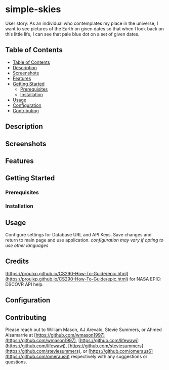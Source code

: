 # simple-skies

User story: As an individual who contemplates my place in the universe, I want to see pictures of the Earth on given dates so that when I look back on this little life, I can see that pale blue dot on a set of given dates.

## Table of Contents

- [Table of Contents](#table-of-contents)
- [Description](#description)
- [Screenshots](#screenshots)
- [Features](#features)
- [Getting Started](#getting-started)
  - [Prerequisites](#prerequisites)
  - [Installation](#installation)
- [Usage](#usage)
- [Configuration](#configuration)
- [Contributing](#contributing)

## Description




## Screenshots



## Features


## Getting Started

### Prerequisites
 
 ### Installation


 ## Usage
 

 Configure settings for Database URL and API Keys.
 Save changes and return to main page and use application. 
 *configuration may vary if opting to use other languages*

## Credits
[https://proulxp.github.io/CS290-How-To-Guide/epic.html](https://proulxp.github.io/CS290-How-To-Guide/epic.html) for NASA EPIC: DSCOVR API help.

## Configuration



## Contributing
Please reach out to William Mason, AJ Arevalo, Stevie Summers, or Ahmed Alsamarrie at [https://github.com/wmason1997](https://github.com/wmason1997), [https://github.com/lifewawj](https://github.com/lifewawj), [https://github.com/steviesummers](https://github.com/steviesummers), or [https://github.com/omeraus6](https://github.com/omeraus6) respectively with any suggestions or questions.

